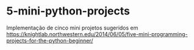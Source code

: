# 5-mini-python-projects
 Implementação de cinco mini projetos sugeridos em https://knightlab.northwestern.edu/2014/06/05/five-mini-programming-projects-for-the-python-beginner/
